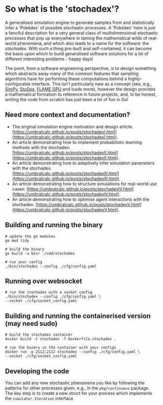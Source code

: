 # So what is the 'stochadex'?

A generalised simulation engine to generate samples from and statistically infer a 'Pokédex' of possible stochastic processes. A 'Pokédex' here is just a fanciful description for a very general class of multidimensional stochastic processes that pop up everywhere in taming the mathematical wilds of real-world phenomena, and which also leads to a name for the software: the _stochadex_. With such a thing pre-built and self-contained, it can become the basis upon which to build generalised software solutions for a lot of different interesting problems - happy days!

The point, from a software engineering perspective, is to design something which abstracts away many of the common features that sampling algorithms have for performing these computations behind a highly-configurable interface. This isn't particularly new as a concept (see, e.g., [SimPy](https://gitlab.com/team-simpy/simpy/), [StoSpa](https://github.com/BartoszBartmanski/StoSpa), [FLAME GPU](https://github.com/FLAMEGPU/FLAMEGPU2/) and loads more), however the design provides a mathematical formalism to reference in future projects, and, to be honest, writing the code from scratch has just been a lot of fun in Go!

## Need more context and documentation?

- The original simulation engine motivation and design article: [https://umbralcalc.github.io/posts/stochadexI.html](https://umbralcalc.github.io/posts/stochadexI.html).
- An article demonstrating how to implement probabilistic learning methods with the stochadex: [https://umbralcalc.github.io/posts/stochadexII.html](https://umbralcalc.github.io/posts/stochadexII.html).
- An article demonstrating how to adaptively infer simulation parameters with the stochadex: [https://umbralcalc.github.io/posts/stochadexIII.html](https://umbralcalc.github.io/posts/stochadexIII.html).
- An article demonstrating how to structure simulations for real-world use cases: [https://umbralcalc.github.io/posts/stochadexIV.html](https://umbralcalc.github.io/posts/stochadexIV.html).
- An article demonstrating how to optimise agent interactions with the stochadex: [https://umbralcalc.github.io/posts/stochadexV.html](https://umbralcalc.github.io/posts/stochadexV.html).

## Building and running the binary

```shell
# update the go modules
go mod tidy

# build the binary
go build -o bin/ ./cmd/stochadex

# run your config
./bin/stochadex --config ./cfg/config.yaml
```

## Running over websocket

```shell
# run the stochadex with a socket config
./bin/stochadex --config ./cfg/config.yaml \
--socket ./cfg/socket_config.yaml
```

## Building and running the containerised version (may need sudo)

```shell
# build the stochadex container
docker build -t stochadex -f Dockerfile.stochadex .

# run the binary in the container with your configs
docker run -p 2112:2112 stochadex --config ./cfg/config.yaml \
--socket ./cfg/socket_config.yaml
```

## Developing the code

You can add any new stochastic phenomena you like by following the patterns for other processes given, e.g., in the `pkg/continuous` package. The key step is to create a new struct for your process which implements the `simulator.Iteration` interface.
